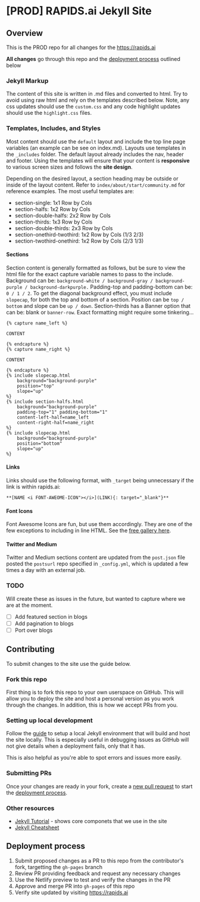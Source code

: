 # [PROD] RAPIDS.ai Jekyll Site

## Overview

This is the PROD repo for all changes for the https://rapids.ai

**All changes** go through this repo and the [deployment process](#deployment-process) outlined below

### Jekyll Markup

The content of this site is written in .md files and converted to html. Try to avoid using raw html and rely on the templates described below. Note, any css updates should use the `custom.css` and any code highlight updates should use the `highlight.css` files. 

### Templates, Includes, and Styles

Most content should use the `default` layout and include the top line page variables (an example can be see on index.md). Layouts use templates in the `_includes` folder. The default layout already includes the nav, header and footer. Using the templates will ensure that your content is **responsive** to various screen sizes and follows the **site design**.

Depending on the desired layout, a section heading may be outside or inside of the layout content. Refer to `index/about/start/community.md` for reference examples. The most useful templates are:

* section-single: 1x1 Row by Cols
* section-halfs: 1x2 Row by Cols
* section-double-halfs: 2x2 Row by Cols
* section-thirds: 1x3 Row by Cols
* section-double-thirds: 2x3 Row by Cols
* section-onethird-twothird: 1x2 Row by Cols (1/3 2/3)
* section-twothird-onethird: 1x2 Row by Cols (2/3 1/3)

#### Sections
Section content is generally formatted as follows, but be sure to view the html file for the exact capture variable names to pass to the include. Background can be: `background-white / background-gray / background-purple / background-darkpurple.` Padding-top and padding-bottom can be: `0 / 1 / 2`. To get the diagonal background effect, you must include `slopecap`, for both the top and bottom of a section. Position can be `top / bottom` and slope can be `up / down`. Section-thirds has a Banner option that can be: blank or `banner-row`. Exact formatting might require some tinkering...

```
{% capture name_left %}

CONTENT

{% endcapture %}
{% capture name_right %}

CONTENT

{% endcapture %}
{% include slopecap.html 
    background="background-purple" 
    position="top" 
    slope="up" 
%}
{% include section-halfs.html 
    background="background-purple" 
    padding-top="1" padding-bottom="1" 
    content-left-half=name_left 
    content-right-half=name_right 
%} 
{% include slopecap.html 
    background="background-purple" 
    position="bottom" 
    slope="up" 
%}

```
#### Links
Links should use the following format, with `_target` being unnecessary if the link is within rapids.ai: 
```
**[NAME <i FONT-AWEOME-ICON"></i>](LINK){: target="_blank"}**
```

#### Font Icons
Font Awesome Icons are fun, but use them accordingly. They are one of the few exceptions to including in line HTML. See the [free gallery here](https://fontawesome.com/icons?d=gallery&m=free).

#### Twitter and Medium 
Twitter and Medium sections content are updated from the `post.json` file posted the `postsurl` repo specified in `_config.yml`, which is updated a few times a day with an external job. 

### TODO

Will create these as issues in the future, but wanted to capture where we are at the moment.

- [ ] Add featured section in blogs
- [ ] Add pagination to blogs
- [ ] Port over blogs

## Contributing

To submit changes to the site use the guide below.

### Fork this repo

First thing is to fork this repo to your own userspace on GitHub. This will allow you to deploy the site and host a personal version as you work through the changes. In addition, this is how we accept PRs from you.

### Setting up local development

Follow the [guide](https://help.github.com/articles/setting-up-your-github-pages-site-locally-with-jekyll/) to setup a local Jekyll environment that will build and host the site locally. This is especially useful in debugging issues as GitHub will not give details when a deployment fails, only that it has.

This is also helpful as you're able to spot errors and issues more easily.

### Submitting PRs

Once your changes are ready in your fork, create a [new pull request](https://github.com/rapidsai/rapids.ai/compare) to start the [deployment process](#deployment-process).

### Other resources

- [Jekyll Tutorial](https://jekyllrb.com/docs/step-by-step/01-setup/) - shows core componets that we use in the site
- [Jekyll Cheatsheet](https://learn.cloudcannon.com/jekyll-cheat-sheet/)

## Deployment process

1. Submit proposed changes as a PR to this repo from the contributor's fork, targetting the `gh-pages` branch
2. Review PR providing feedback and request any necessary changes
3. Use the Netlify preview to test and verify the changes in the PR
4. Approve and merge PR into `gh-pages` of this repo
4. Verify site updated by visiting https://rapids.ai
